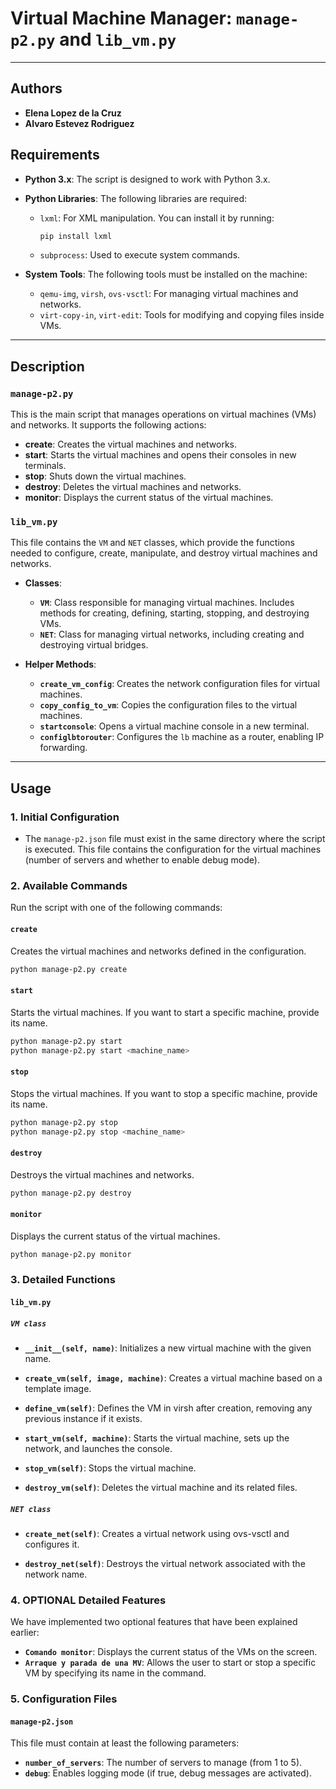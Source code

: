 # **Virtual Machine Manager: `manage-p2.py` and `lib_vm.py`**

---

## **Authors**
- **Elena Lopez de la Cruz**
- **Alvaro Estevez Rodriguez**

## **Requirements**

- **Python 3.x**: The script is designed to work with Python 3.x.
- **Python Libraries**: The following libraries are required:
    - `lxml`: For XML manipulation. You can install it by running:
      ```bash
      pip install lxml
      ```
    - `subprocess`: Used to execute system commands.

- **System Tools**: The following tools must be installed on the machine:
    - `qemu-img`, `virsh`, `ovs-vsctl`: For managing virtual machines and networks.
    - `virt-copy-in`, `virt-edit`: Tools for modifying and copying files inside VMs.

---

## **Description**

### **`manage-p2.py`**
This is the main script that manages operations on virtual machines (VMs) and networks. It supports the following actions:

- **create**: Creates the virtual machines and networks.
- **start**: Starts the virtual machines and opens their consoles in new terminals.
- **stop**: Shuts down the virtual machines.
- **destroy**: Deletes the virtual machines and networks.
- **monitor**: Displays the current status of the virtual machines.

### **`lib_vm.py`**
This file contains the `VM` and `NET` classes, which provide the functions needed to configure, create, manipulate, and destroy virtual machines and networks.

- **Classes**:
    - **`VM`**: Class responsible for managing virtual machines. Includes methods for creating, defining, starting, stopping, and destroying VMs.
    - **`NET`**: Class for managing virtual networks, including creating and destroying virtual bridges.

- **Helper Methods**:
    - **`create_vm_config`**: Creates the network configuration files for virtual machines.
    - **`copy_config_to_vm`**: Copies the configuration files to the virtual machines.
    - **`startconsole`**: Opens a virtual machine console in a new terminal.
    - **`configlbtorouter`**: Configures the `lb` machine as a router, enabling IP forwarding.

---

## **Usage**

### **1. Initial Configuration**
- The `manage-p2.json` file must exist in the same directory where the script is executed. This file contains the configuration for the virtual machines (number of servers and whether to enable debug mode).

### **2. Available Commands**

Run the script with one of the following commands:

#### **`create`**
Creates the virtual machines and networks defined in the configuration.

```bash
python manage-p2.py create
```

#### **`start`**
Starts the virtual machines. If you want to start a specific machine, provide its name.

```bash
python manage-p2.py start
python manage-p2.py start <machine_name>
```
#### **`stop`**
Stops the virtual machines. If you want to stop a specific machine, provide its name.

```bash
python manage-p2.py stop
python manage-p2.py stop <machine_name>
```

#### **`destroy`**
Destroys the virtual machines and networks.

```bash
python manage-p2.py destroy
```
#### **`monitor`**
Displays the current status of the virtual machines.

```bash
python manage-p2.py monitor
```

### **3. Detailed Functions**

#### **`lib_vm.py`**

##### **`VM class`**

- **`__init__(self, name)`**: Initializes a new virtual machine with the given name.

- **`create_vm(self, image, machine)`**: Creates a virtual machine based on a template image.

- **`define_vm(self)`**: Defines the VM in virsh after creation, removing any previous instance if it exists.

- **`start_vm(self, machine)`**: Starts the virtual machine, sets up the network, and launches the console.

- **`stop_vm(self)`**: Stops the virtual machine.

- **`destroy_vm(self)`**: Deletes the virtual machine and its related files.

##### **`NET class`**

- **`create_net(self)`**: Creates a virtual network using ovs-vsctl and configures it.

- **`destroy_net(self)`**: Destroys the virtual network associated with the network name.


### **4. OPTIONAL Detailed Features**

We have implemented two optional features that have been explained earlier:

- **`Comando monitor`**: Displays the current status of the VMs on the screen.
- **`Arraque y parada de una MV`**: Allows the user to start or stop a specific VM by specifying its name in the command.

### **5. Configuration Files**

#### **`manage-p2.json`**
This file must contain at least the following parameters:

- **`number_of_servers`**: The number of servers to manage (from 1 to 5).
- **`debug`**: Enables logging mode (if true, debug messages are activated).

